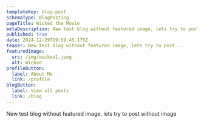 ```yaml
---
templateKey: blog-post
schemaType: BlogPosting
pageTitle: Wicked the Movie
metaDescription: New test blog without featured image, lets try to post without image
published: true
date: 2024-12-29T19:59:45.175Z
teaser: New test blog without featured image, lets try to post...
featuredImage:
  src: /img/wicked1.jpeg
  alt: Wicked
profileButton:
  label: About Me
  link: /profile
blogButton:
  label: View all posts
  link: /blog
---
```

New test blog without featured image, lets try to post without image